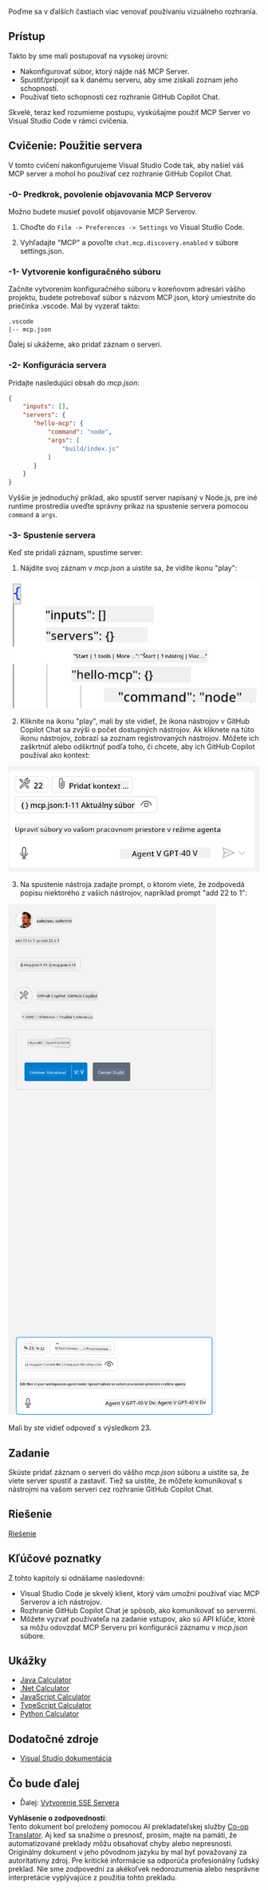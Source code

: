 <!--
CO_OP_TRANSLATOR_METADATA:
{
  "original_hash": "222e01c3002a33355806d60d558d9429",
  "translation_date": "2025-07-14T09:41:53+00:00",
  "source_file": "03-GettingStarted/04-vscode/README.md",
  "language_code": "sk"
}
-->
Poďme sa v ďalších častiach viac venovať používaniu vizuálneho rozhrania.

## Prístup

Takto by sme mali postupovať na vysokej úrovni:

- Nakonfigurovať súbor, ktorý nájde náš MCP Server.
- Spustiť/pripojiť sa k danému serveru, aby sme získali zoznam jeho schopností.
- Používať tieto schopnosti cez rozhranie GitHub Copilot Chat.

Skvelé, teraz keď rozumieme postupu, vyskúšajme použiť MCP Server vo Visual Studio Code v rámci cvičenia.

## Cvičenie: Použitie servera

V tomto cvičení nakonfigurujeme Visual Studio Code tak, aby našiel váš MCP server a mohol ho používať cez rozhranie GitHub Copilot Chat.

### -0- Predkrok, povolenie objavovania MCP Serverov

Možno budete musieť povoliť objavovanie MCP Serverov.

1. Choďte do `File -> Preferences -> Settings` vo Visual Studio Code.

2. Vyhľadajte "MCP" a povoľte `chat.mcp.discovery.enabled` v súbore settings.json.

### -1- Vytvorenie konfiguračného súboru

Začnite vytvorením konfiguračného súboru v koreňovom adresári vášho projektu, budete potrebovať súbor s názvom MCP.json, ktorý umiestnite do priečinka .vscode. Mal by vyzerať takto:

```text
.vscode
|-- mcp.json
```

Ďalej si ukážeme, ako pridať záznam o serveri.

### -2- Konfigurácia servera

Pridajte nasledujúci obsah do *mcp.json*:

```json
{
    "inputs": [],
    "servers": {
       "hello-mcp": {
           "command": "node",
           "args": [
               "build/index.js"
           ]
       }
    }
}
```

Vyššie je jednoduchý príklad, ako spustiť server napísaný v Node.js, pre iné runtime prostredia uveďte správny príkaz na spustenie servera pomocou `command` a `args`.

### -3- Spustenie servera

Keď ste pridali záznam, spustime server:

1. Nájdite svoj záznam v *mcp.json* a uistite sa, že vidíte ikonu "play":

  ![Spustenie servera vo Visual Studio Code](../../../../translated_images/vscode-start-server.8e3c986612e3555de47e5b1e37b2f3020457eeb6a206568570fd74a17e3796ad.sk.png)  

2. Kliknite na ikonu "play", mali by ste vidieť, že ikona nástrojov v GitHub Copilot Chat sa zvýši o počet dostupných nástrojov. Ak kliknete na túto ikonu nástrojov, zobrazí sa zoznam registrovaných nástrojov. Môžete ich zaškrtnúť alebo odškrtnúť podľa toho, či chcete, aby ich GitHub Copilot používal ako kontext:

  ![Spustenie servera vo Visual Studio Code](../../../../translated_images/vscode-tool.0b3bbea2fb7d8c26ddf573cad15ef654e55302a323267d8ee6bd742fe7df7fed.sk.png)

3. Na spustenie nástroja zadajte prompt, o ktorom viete, že zodpovedá popisu niektorého z vašich nástrojov, napríklad prompt "add 22 to 1":

  ![Spustenie nástroja z GitHub Copilot](../../../../translated_images/vscode-agent.d5a0e0b897331060518fe3f13907677ef52b879db98c64d68a38338608f3751e.sk.png)

  Mali by ste vidieť odpoveď s výsledkom 23.

## Zadanie

Skúste pridať záznam o serveri do vášho *mcp.json* súboru a uistite sa, že viete server spustiť a zastaviť. Tiež sa uistite, že môžete komunikovať s nástrojmi na vašom serveri cez rozhranie GitHub Copilot Chat.

## Riešenie

[Riešenie](./solution/README.md)

## Kľúčové poznatky

Z tohto kapitoly si odnášame nasledovné:

- Visual Studio Code je skvelý klient, ktorý vám umožní používať viac MCP Serverov a ich nástrojov.
- Rozhranie GitHub Copilot Chat je spôsob, ako komunikovať so servermi.
- Môžete vyzvať používateľa na zadanie vstupov, ako sú API kľúče, ktoré sa môžu odovzdať MCP Serveru pri konfigurácii záznamu v *mcp.json* súbore.

## Ukážky

- [Java Calculator](../samples/java/calculator/README.md)
- [.Net Calculator](../../../../03-GettingStarted/samples/csharp)
- [JavaScript Calculator](../samples/javascript/README.md)
- [TypeScript Calculator](../samples/typescript/README.md)
- [Python Calculator](../../../../03-GettingStarted/samples/python)

## Dodatočné zdroje

- [Visual Studio dokumentácia](https://code.visualstudio.com/docs/copilot/chat/mcp-servers)

## Čo bude ďalej

- Ďalej: [Vytvorenie SSE Servera](../05-sse-server/README.md)

**Vyhlásenie o zodpovednosti**:  
Tento dokument bol preložený pomocou AI prekladateľskej služby [Co-op Translator](https://github.com/Azure/co-op-translator). Aj keď sa snažíme o presnosť, prosím, majte na pamäti, že automatizované preklady môžu obsahovať chyby alebo nepresnosti. Originálny dokument v jeho pôvodnom jazyku by mal byť považovaný za autoritatívny zdroj. Pre kritické informácie sa odporúča profesionálny ľudský preklad. Nie sme zodpovední za akékoľvek nedorozumenia alebo nesprávne interpretácie vyplývajúce z použitia tohto prekladu.